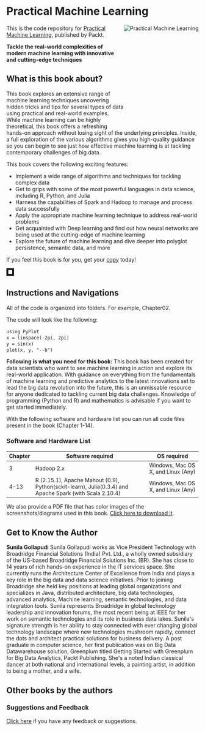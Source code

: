 # Practical Machine Learning

<a href="https://www.packtpub.com/big-data-and-business-intelligence/practical-machine-learning?utm_source=github&utm_medium=repository&utm_campaign=9781784399689 "><img src="https://d1ldz4te4covpm.cloudfront.net/sites/default/files/imagecache/ppv4_main_book_cover/9781784399689.png" alt="Practical Machine Learning" height="256px" align="right"></a>

This is the code repository for [Practical Machine Learning](https://www.packtpub.com/big-data-and-business-intelligence/practical-machine-learning?utm_source=github&utm_medium=repository&utm_campaign=9781784399689 ), published by Packt.

**Tackle the real-world complexities of modern machine learning with innovative and cutting-edge techniques**

## What is this book about?
This book explores an extensive range of machine learning techniques uncovering hidden tricks and tips for several types of data using practical and real-world examples. While machine learning can be highly theoretical, this book offers a refreshing hands-on approach without losing sight of the underlying principles. Inside, a full exploration of the various algorithms gives you high-quality guidance so you can begin to see just how effective machine learning is at tackling contemporary challenges of big data.

This book covers the following exciting features:
* Implement a wide range of algorithms and techniques for tackling complex data 
* Get to grips with some of the most powerful languages in data science, including R, Python, and Julia 
* Harness the capabilities of Spark and Hadoop to manage and process data successfully 
* Apply the appropriate machine learning technique to address real-world problems 
* Get acquainted with Deep learning and find out how neural networks are being used at the cutting-edge of machine learning 
* Explore the future of machine learning and dive deeper into polyglot persistence, semantic data, and more 

If you feel this book is for you, get your [copy](https://www.amazon.com/dp/178439968X) today!

<a href="https://www.packtpub.com/?utm_source=github&utm_medium=banner&utm_campaign=GitHubBanner"><img src="https://raw.githubusercontent.com/PacktPublishing/GitHub/master/GitHub.png" 
alt="https://www.packtpub.com/" border="5" /></a>

## Instructions and Navigations
All of the code is organized into folders. For example, Chapter02.

The code will look like the following:
```
using PyPlot
x = linspace(-2pi, 2pi)
y = sin(x)
plot(x, y, "--b")
```

**Following is what you need for this book:**
This book has been created for data scientists who want to see machine learning in action and explore its real-world application. With guidance on everything from the fundamentals of machine learning and predictive analytics to the latest innovations set to lead the big data revolution into the future, this is an unmissable resource for anyone dedicated to tackling current big data challenges. Knowledge of programming (Python and R) and mathematics is advisable if you want to get started immediately.

With the following software and hardware list you can run all code files present in the book (Chapter 1-14).
### Software and Hardware List
| Chapter | Software required | OS required |
| -------- | ------------------------------------ | ----------------------------------- |
| 3 | Hadoop 2.x | Windows, Mac OS X, and Linux (Any) |
| 4-13 | R (2.15.1), Apache Mahout (0.9), Python(sckit-learn), Julia(0.3.4) and Apache Spark (with Scala 2.10.4) | Windows, Mac OS X, and Linux (Any) |

We also provide a PDF file that has color images of the screenshots/diagrams used in this book. [Click here to download it](http://www.packtpub.com/sites/default/files/downloads/Practical_Machine_Learning_ColorImages.pdf).

## Get to Know the Author
**Sunila Gollapudi**
Sunila Gollapudi works as Vice President Technology with Broadridge Financial Solutions (India) Pvt. Ltd., a wholly owned subsidiary of the US-based Broadridge Financial Solutions Inc. (BR). She has close to 14 years of rich hands-on experience in the IT services space. She currently runs the Architecture Center of Excellence from India and plays a key role in the big data and data science initiatives. Prior to joining Broadridge she held key positions at leading global organizations and specializes in Java, distributed architecture, big data technologies, advanced analytics, Machine learning, semantic technologies, and data integration tools. Sunila represents Broadridge in global technology leadership and innovation forums, the most recent being at IEEE for her work on semantic technologies and its role in business data lakes. Sunila's signature strength is her ability to stay connected with ever changing global technology landscape where new technologies mushroom rapidly, connect the dots and architect practical solutions for business delivery. A post graduate in computer science, her first publication was on Big Data Datawarehouse solution, Greenplum titled Getting Started with Greenplum for Big Data Analytics, Packt Publishing. She's a noted Indian classical dancer at both national and international levels, a painting artist, in addition to being a mother, and a wife.

## Other books by the authors
[](https://www.packtpub.com/big-data-and-business-intelligence/getting-started-greenplum-big-data-analytics?utm_source=github&utm_medium=repository&utm_campaign=)

### Suggestions and Feedback
[Click here](https://docs.google.com/forms/d/e/1FAIpQLSdy7dATC6QmEL81FIUuymZ0Wy9vH1jHkvpY57OiMeKGqib_Ow/viewform) if you have any feedback or suggestions.
